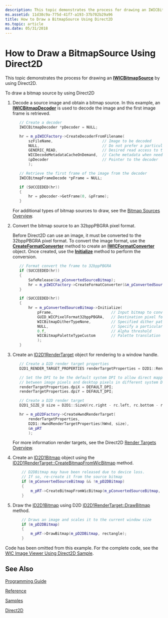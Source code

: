 ```yaml
---
description: This topic demonstrates the process for drawing an IWICBitmapSource by using Direct2D.
ms.assetid: 11d38c9a-775d-41f7-a193-37b702b29a96
title: How to Draw a BitmapSource Using Direct2D
ms.topic: article
ms.date: 05/31/2018
---
```


# How to Draw a BitmapSource Using Direct2D

This topic demonstrates the process for drawing an [**IWICBitmapSource**](/windows/desktop/api/Wincodec/nn-wincodec-iwicbitmapsource) by using Direct2D.

To draw a bitmap source by using Direct2D

1.  Decode a source image and obtain a bitmap source. In this example, an [**IWICBitmapDecoder**](/windows/desktop/api/Wincodec/nn-wincodec-iwicbitmapdecoder) is used to decode the image and the first image frame is retrieved.

    ```C++
       // Create a decoder
       IWICBitmapDecoder *pDecoder = NULL;

       hr = m_pIWICFactory->CreateDecoderFromFilename(
           szFileName,                      // Image to be decoded
           NULL,                            // Do not prefer a particular vendor
           GENERIC_READ,                    // Desired read access to the file
           WICDecodeMetadataCacheOnDemand,  // Cache metadata when needed
           &pDecoder                        // Pointer to the decoder
           );

       // Retrieve the first frame of the image from the decoder
       IWICBitmapFrameDecode *pFrame = NULL;

       if (SUCCEEDED(hr))
       {
           hr = pDecoder->GetFrame(0, &pFrame);
       }
    ```

    

    For additional types of bitmap sources to draw, see the [Bitmap Sources Overview](-wic-bitmapsources.md).

2.  Convert the bitmap source to an 32bppPBGRA pixel format.

    Before Direct2D can use an image, it must be converted to the 32bppPBGRA pixel format. To convert the image format, use the [**CreateFormatConverter**](/windows/desktop/api/Wincodec/nf-wincodec-iwicimagingfactory-createformatconverter) method to create an [**IWICFormatConverter**](/windows/desktop/api/Wincodec/nn-wincodec-iwicformatconverter) object. Once created, use the [**Initialize**](/windows/desktop/api/Wincodec/nf-wincodec-iwicformatconverter-initialize) method to perform the conversion.

    ```C++
       // Format convert the frame to 32bppPBGRA
       if (SUCCEEDED(hr))
       {
           SafeRelease(&m_pConvertedSourceBitmap);
           hr = m_pIWICFactory->CreateFormatConverter(&m_pConvertedSourceBitmap);
       }

       if (SUCCEEDED(hr))
       {
           hr = m_pConvertedSourceBitmap->Initialize(
               pFrame,                          // Input bitmap to convert
               GUID_WICPixelFormat32bppPBGRA,   // Destination pixel format
               WICBitmapDitherTypeNone,         // Specified dither pattern
               NULL,                            // Specify a particular palette 
               0.f,                             // Alpha threshold
               WICBitmapPaletteTypeCustom       // Palette translation type
               );
       }
    ```

    

3.  Create an [ID2D1RenderTarget](/windows/win32/api/d2d1/nn-d2d1-id2d1rendertarget) object for rendering to a window handle.

    ```C++
       // Create a D2D render target properties
       D2D1_RENDER_TARGET_PROPERTIES renderTargetProperties = D2D1::RenderTargetProperties();

       // Set the DPI to be the default system DPI to allow direct mapping
       // between image pixels and desktop pixels in different system DPI settings
       renderTargetProperties.dpiX = DEFAULT_DPI;
       renderTargetProperties.dpiY = DEFAULT_DPI;

       // Create a D2D render target
       D2D1_SIZE_U size = D2D1::SizeU(rc.right - rc.left, rc.bottom - rc.top);

       hr = m_pD2DFactory->CreateHwndRenderTarget(
           renderTargetProperties,
           D2D1::HwndRenderTargetProperties(hWnd, size),
           &m_pRT
           );
    ```

    

    For more information render targets, see the Direct2D [Render Targets Overview](/windows/win32/api/d2d1/nn-d2d1-id2d1rendertarget).

4.  Create an [ID2D1Bitmap](../direct2d/render-targets-overview.md) object using the [ID2D1RenderTarget::CreateBitmapFromWicBitmap](../direct2d/id2d1rendertarget-createbitmapfromwicbitmap.md) method.

    ```C++
        // D2DBitmap may have been released due to device loss. 
        // If so, re-create it from the source bitmap
        if (m_pConvertedSourceBitmap && !m_pD2DBitmap)
        {
            m_pRT->CreateBitmapFromWicBitmap(m_pConvertedSourceBitmap, NULL, &m_pD2DBitmap);
        }
    ```

    

5.  Draw the [ID2D1Bitmap](../direct2d/render-targets-overview.md) using D2D [ID2D1RenderTarget::DrawBitmap](../direct2d/id2d1rendertarget-drawbitmap.md) method.

    ```C++
        // Draws an image and scales it to the current window size
        if (m_pD2DBitmap)
        {
            m_pRT->DrawBitmap(m_pD2DBitmap, rectangle);
        }
    ```

    

Code has been omitted from this example. For the complete code, see the [WIC Image Viewer Using Direct2D Sample](-wic-sample-d2d-viewer.md).

## See Also

[Programming Guide](-wic-programming-guide.md)


[Reference](-wic-codec-reference.md)


[Samples](-wic-samples.md)


[Direct2D](../direct2d/direct2d-portal.md)


 

 
